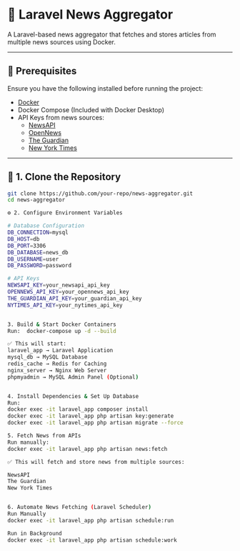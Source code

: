 # 📰 Laravel News Aggregator

A Laravel-based news aggregator that fetches and stores articles from multiple news sources using Docker.

---

## 📌 Prerequisites

Ensure you have the following installed before running the project:

- [Docker](https://www.docker.com/get-started/)
- Docker Compose (Included with Docker Desktop)
- API Keys from news sources:
  - [NewsAPI](https://newsapi.org/)
  - [OpenNews](https://opennews.com/)
  - [The Guardian](https://open-platform.theguardian.com/access/)
  - [New York Times](https://developer.nytimes.com/)

---

## 📂 1. Clone the Repository

```sh
git clone https://github.com/your-repo/news-aggregator.git
cd news-aggregator

⚙️ 2. Configure Environment Variables

# Database Configuration
DB_CONNECTION=mysql
DB_HOST=db
DB_PORT=3306
DB_DATABASE=news_db
DB_USERNAME=user
DB_PASSWORD=password

# API Keys
NEWSAPI_KEY=your_newsapi_api_key
OPENNEWS_API_KEY=your_opennews_api_key
THE_GUARDIAN_API_KEY=your_guardian_api_key
NYTIMES_API_KEY=your_nytimes_api_key


3. Build & Start Docker Containers
Run:  docker-compose up -d --build

✅ This will start:
laravel_app → Laravel Application
mysql_db → MySQL Database
redis_cache → Redis for Caching
nginx_server → Nginx Web Server
phpmyadmin → MySQL Admin Panel (Optional)


4. Install Dependencies & Set Up Database
Run:
docker exec -it laravel_app composer install
docker exec -it laravel_app php artisan key:generate
docker exec -it laravel_app php artisan migrate --force

5. Fetch News from APIs
Run manually:
docker exec -it laravel_app php artisan news:fetch

✅ This will fetch and store news from multiple sources:

NewsAPI
The Guardian
New York Times


6. Automate News Fetching (Laravel Scheduler)
Run Manually
docker exec -it laravel_app php artisan schedule:run

Run in Background
docker exec -it laravel_app php artisan schedule:work
